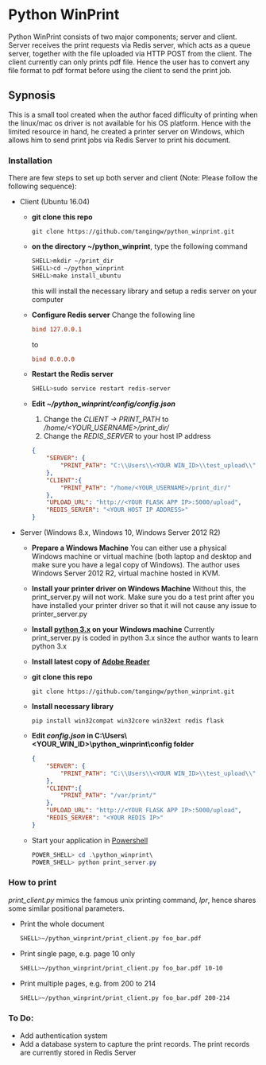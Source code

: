 # Python WinPrint 

Python WinPrint consists of two major components; server and client. Server receives the print requests via Redis server, which acts as a queue server, together with the file uploaded via HTTP POST from the client. The client currently can only prints pdf file. Hence the user has to convert any file format to pdf format before using the client to send the print job.

## Sypnosis
This is a small tool created when the author faced difficulty of printing when the linux/mac os driver is not available for his OS platform. Hence with the limited resource in hand, he created a printer server on Windows, which allows him to send print jobs via Redis Server to print his document.

### Installation
There are few steps to set up both server and client (Note: Please follow the following sequence):

- Client (Ubuntu 16.04)

    - **git clone this repo**

        ```git
        git clone https://github.com/tangingw/python_winprint.git
        ```
    - **on the directory ~/python_winprint**, type the following command
        ```bash
        SHELL>mkdir ~/print_dir
        SHELL>cd ~/python_winprint
        SHELL>make install_ubuntu
        ```
        this will install the necessary library and setup a redis server on your computer

    - **Configure Redis server**
        Change the following line 
        ```conf
        bind 127.0.0.1
        ```
        to 
        ```conf
        bind 0.0.0.0
        ```
    - **Restart the Redis server**
        ```bash
        SHELL>sudo service restart redis-server
        ```
    - **Edit _~/python_winprint/config/config.json_**

        1. Change the _CLIENT -> PRINT_PATH_ to _/home/<YOUR_USERNAME>/print_dir/_
        2. Change the _REDIS_SERVER_ to your host IP address

        ```json
        {
            "SERVER": {
                "PRINT_PATH": "C:\\Users\\<YOUR WIN_ID>\\test_upload\\"
            },
            "CLIENT":{
                "PRINT_PATH": "/home/<YOUR_USERNAME>/print_dir/"
            },
            "UPLOAD_URL": "http://<YOUR FLASK APP IP>:5000/upload",
            "REDIS_SERVER": "<YOUR HOST IP ADDRESS>"
        }
        ```

- Server (Windows 8.x, Windows 10, Windows Server 2012 R2)
    - **Prepare a Windows Machine**
    You can either use a physical Windows machine or virtual machine (both laptop and desktop and make sure you have a legal copy of Windows). The author uses Windows Server 2012 R2, virtual machine hosted in KVM.  

    - **Install your printer driver on Windows Machine**
    Without this, the print_server.py will not work. Make sure you do a test print after you have installed your printer driver so that it will not cause any issue to printer_server.py
    - **Install [python 3.x](https://www.python.org/downloads/windows/) on your Windows machine**
    Currently print_server.py is coded in python 3.x since the author wants to learn python 3.x  

    - **Install latest copy of [Adobe Reader](https://get.adobe.com/reader/otherversions/)**
    - **git clone this repo**
        ```git
        git clone https://github.com/tangingw/python_winprint.git
        ```
    - **Install necessary library**
        ```git
        pip install win32compat win32core win32ext redis flask
        ```
    - **Edit _config.json_ in C:\Users\\<YOUR_WIN_ID>\python_winprint\config folder**
        ```json
        {
            "SERVER": {
                "PRINT_PATH": "C:\\Users\\<YOUR WIN_ID>\\test_upload\\"
            },
            "CLIENT":{
                "PRINT_PATH": "/var/print/"
            },
            "UPLOAD_URL": "http://<YOUR FLASK APP IP>:5000/upload",
            "REDIS_SERVER": "<YOUR REDIS IP>"
        }
        ```
    - Start your application in [Powershell](https://docs.microsoft.com/en-us/powershell/scripting/getting-started/getting-started-with-windows-powershell?view=powershell-5.1) 
        ```powershell
        POWER_SHELL> cd .\python_winprint\
        POWER_SHELL> python print_server.py
        ```

### How to print

_print_client.py_ mimics the famous unix printing command, _lpr_, hence shares some similar positional parameters.

- Print the whole document
    ```bash
    SHELL>~/python_winprint/print_client.py foo_bar.pdf
    ```
- Print single page, e.g. page 10 only
    ```bash
    SHELL>~/python_winprint/print_client.py foo_bar.pdf 10-10 
    ```
- Print multiple pages, e.g. from 200 to 214
    ```bash
    SHELL>~/python_winprint/print_client.py foo_bar.pdf 200-214
    ```

### To Do:

- Add authentication system
- Add a database system to capture the print records. The print records are currently stored in Redis Server
